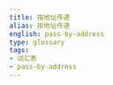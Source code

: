 ```yaml
---
title: 按地址传递
alias: 按地址传递
english: pass-by-address
type: glossary
tags:
- 词汇表
- pass-by-address
---
```

